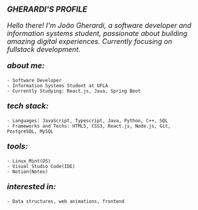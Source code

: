 <p style="font-size: 20px ;"> <b><i> GHERARDI'S PROFILE</i> </b></p>

<p align="left" style="font-size: 18px;"><i>Hello there! I'm João Gherardi, a software developer and information systems student, passionate about building amazing digital experiences. Currently focusing on fullstack development.</i></p>


<p style="font-size: 20px ;"> <b><i> about me:</i> </b></p>

    - Software Developer
    - Information Systems Student at UFLA
    - Currently Studying: React.js, Java, Spring Boot

<p style="font-size: 20px ;"> <b><i> tech stack:</i> </b></p>

    - Languages: JavaScript, Typescript, Java, Python, C++, SQL
    - Frameworks and Techs: HTML5, CSS3, React.js, Node.js, Git, PostgreSQL, MySQL

<p style="font-size: 20px ;"> <b><i> tools:</i> </b></p>

    - Linux Mint(OS) 
    - Visual Studio Code(IDE) 
    - Notion(Notes)

<p style="font-size: 20px ;"> <b><i> interested in:</i> </b></p>

    - Data structures, web animations, frontend
    
    
